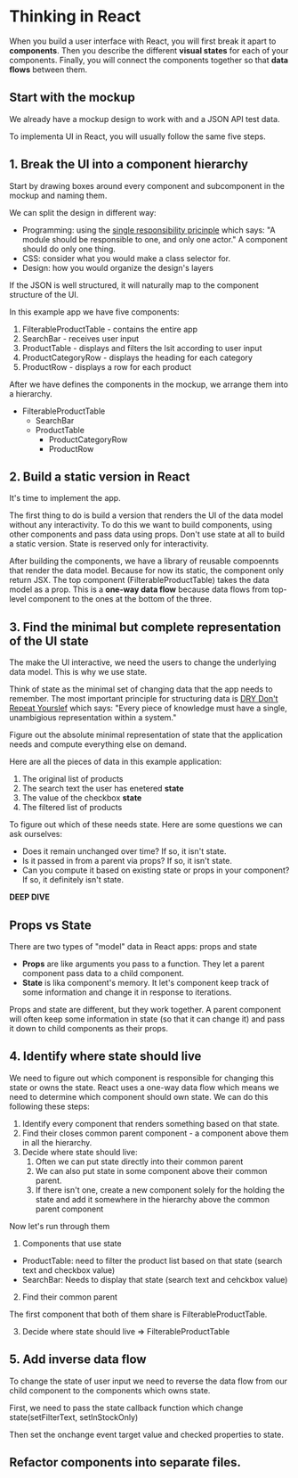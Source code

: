 # Thinking in React

When you build a user interface with React, you will first break it apart to **components**.
Then you describe the different **visual states** for each of your components.
Finally, you will connect the components together so that **data flows** between them.

## Start with the mockup

We already have a mockup design to work with and a JSON API test data.

To implementa UI in React, you will usually follow the same five steps.

## 1. Break the UI into a component hierarchy

Start by drawing boxes around every component and subcomponent in the mockup and naming them.

We can split the design in different way:

- Programming: using the [single responsibility pricinple](https://en.wikipedia.org/wiki/Single_responsibility_principle) which says: "A module should be responsible to one, and only one actor." A component should do only one thing.
- CSS: consider what you would make a class selector for.
- Design: how you would organize the design's layers

If the JSON is well structured, it will naturally map to the component structure of the UI.

In this example app we have five components:

1. FilterableProductTable - contains the entire app
2. SearchBar - receives user input
3. ProductTable - displays and filters the lsit according to user input
4. ProductCategoryRow - displays the heading for each category
5. ProductRow - displays a row for each product

After we have defines the components in the mockup, we arrange them into a hierarchy.

- FilterableProductTable
  - SearchBar
  - ProductTable
    - ProductCategoryRow
    - ProductRow

## 2. Build a static version in React

It's time to implement the app.

The first thing to do is build a version that renders the UI of the data model without any interactivity. To do this we want to build components, using other components and pass data using props. Don't use state at all to build a static version. State is reserved only for interactivity.

After building the components, we have a library of reusable compoennts that render the data model.
Because for now its static, the component only return JSX. The top component (FilterableProductTable) takes the data model as a prop.
This is a **one-way data flow** because data flows from top-level component to the ones at the bottom of the three.

## 3. Find the minimal but complete representation of the UI state

The make the UI interactive, we need the users to change the underlying data model. This is why we use state.

Think of state as the minimal set of changing data that the app needs to remember. The most important principle for structuring data
is [DRY Don't Repeat Yourslef](https://en.wikipedia.org/wiki/Don%27t_repeat_yourself) which says:
"Every piece of knowledge must have a single, unambigious representation within a system."

Figure out the absolute minimal representation of state that the application needs and compute everything else on demand.

Here are all the pieces of data in this example application:

1. The original list of products
2. The search text the user has enetered **state**
3. The value of the checkbox **state**
4. The filtered list of products

To figure out which of these needs state. Here are some questions we can ask ourselves:

- Does it remain unchanged over time? If so, it isn't state.
- Is it passed in from a parent via props? If so, it isn't state.
- Can you compute it based on existing state or props in your component? If so, it definitely isn't state.

**DEEP DIVE**

## Props vs State

There are two types of "model" data in React apps: props and state

- **Props** are like arguments you pass to a function. They let a parent component pass data to a child component.
- **State** is lika component's memory. It let's component keep track of some information and change it in response
  to iterations.

Props and state are different, but they work together. A parent component will often keep some information in state
(so that it can change it) and pass it down to child components as their props.

## 4. Identify where state should live

We need to figure out which component is responsible for changing this state or owns the state.
React uses a one-way data flow which means we need to determine which component should own state.
We can do this following these steps:

1. Identify every component that renders something based on that state.
2. Find their closes common parent component - a component above them in all the hierarchy.
3. Decide where state should live:
   1. Often we can put state directly into their common parent
   2. We can also put state in some component above their common parent.
   3. If there isn't one, create a new component solely for the holding the state and add it somewhere in the hierarchy above the common parent component

Now let's run through them

1. Components that use state

- ProductTable: need to filter the product list based on that state (search text and checkbox value)
- SearchBar: Needs to display that state (search text and cehckbox value)

2. Find their common parent

The first component that both of them share is FilterableProductTable.

3. Decide where state should live => FilterableProductTable

## 5. Add inverse data flow

To change the state of user input we need to reverse the data flow from our child component to the components which owns state.

First, we need to pass the state callback function which change state(setFilterText, setInStockOnly)

Then set the onchange event target value and checked properties to state.

## Refactor components into separate files.
